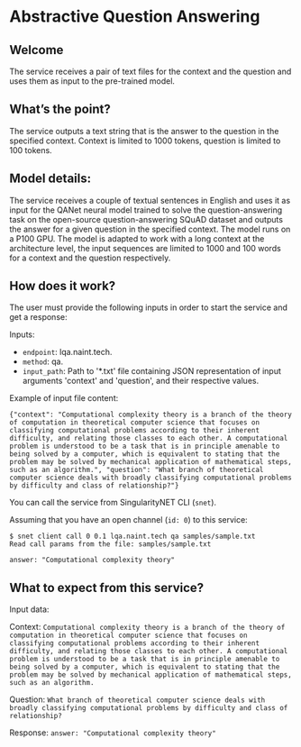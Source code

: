 # Abstractive Question Answering


## Welcome

The service receives a pair of text files for the context and the question and uses them as input to the pre-trained model.

## What’s the point?

The service outputs a text string that is the answer to the question in the specified context. 
Context is limited to 1000 tokens, question is limited to 100 tokens.

## Model details:
The service receives a couple of textual sentences in English and uses it as input for the QANet neural model trained to solve the question-answering task on the open-source question-answering SQuAD dataset and outputs the answer for a given question in the specified context. The model runs on a P100 GPU. The model is adapted to work with a long context at the architecture level, the input sequences are limited to 1000 and 100 words for a context and the question respectively.

## How does it work?

The user must provide the following inputs in order to start the service and get a response:

Inputs:

 -   `endpoint`: lqa.naint.tech.
 -   `method`: qa.
 -   `input_path`: Path to '\*.txt' file containing JSON representation of input arguments 'context' and 'question', and their respective values.

Example of input file content:

```
{"context": "Computational complexity theory is a branch of the theory of computation in theoretical computer science that focuses on classifying computational problems according to their inherent difficulty, and relating those classes to each other. A computational problem is understood to be a task that is in principle amenable to being solved by a computer, which is equivalent to stating that the problem may be solved by mechanical application of mathematical steps, such as an algorithm.", "question": "What branch of theoretical computer science deals with broadly classifying computational problems by difficulty and class of relationship?"}
```
You can call the service from SingularityNET CLI (`snet`).

Assuming that you have an open channel (`id: 0`) to this service:

```
$ snet client call 0 0.1 lqa.naint.tech qa samples/sample.txt
Read call params from the file: samples/sample.txt

answer: "Computational complexity theory"
```

## What to expect from this service?

Input data:

Context:  `Computational complexity theory is a branch of the theory of computation in theoretical computer science that focuses on classifying computational problems according to their inherent difficulty, and relating those classes to each other. A computational problem is understood to be a task that is in principle amenable to being solved by a computer, which is equivalent to stating that the problem may be solved by mechanical application of mathematical steps, such as an algorithm.`

Question: `What branch of theoretical computer science deals with broadly classifying computational problems by difficulty and class of relationship?`

Response:
`answer: "Computational complexity theory"`

